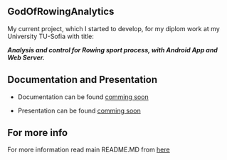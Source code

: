 ## GodOfRowingAnalytics

My current project, which I started to develop, for my diplom work at my University TU-Sofia with title:

<i><b>Analysis and control for Rowing sport process, with Android App and Web Server.</b></i>

## Documentation and Presentation

* Documentation can be found [comming soon](https://github.com/Bzahov98/GodOfRowingAnalytics/Documentation%26Presentation)

* Presentation can be found [comming soon](https://github.com/Bzahov98/GodOfRowingAnalytics/Documentation%26Presentation)

## For more info
For more information read main README.MD from [here](https://github.com/Bzahov98/GodOfRowingAnalytics/blob/main/README.md)

